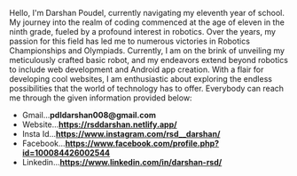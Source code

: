 Hello, I'm Darshan Poudel, currently navigating my eleventh year of school. My journey into the realm of coding commenced at the age of eleven in the ninth grade, fueled by a profound interest in robotics. Over the years, my passion for this field has led me to numerous victories in Robotics Championships and Olympiads. Currently, I am on the brink of unveiling my meticulously crafted basic robot, and my endeavors extend beyond robotics to include web development and Android app creation. With a flair for developing cool websites, I am enthusiastic about exploring the endless possibilities that the world of technology has to offer.
Everybody can reach me through the given information provided below:
- Gmail...__pdldarshan008@gmail.com__
- Website...__https://rsddarshan.netlify.app/__
- Insta Id...__https://www.instagram.com/rsd__darshan/__
- Facebook...__https://www.facebook.com/profile.php?id=100084426002544__
- Linkedin...__https://www.linkedin.com/in/darshan-rsd/__

<!---
Ami-Darshan/Ami-Darshan is a ✨ special ✨ repository because its `README.md` (this file) appears on your GitHub profile.
You can click the Preview link to take a look at your changes.
--->
